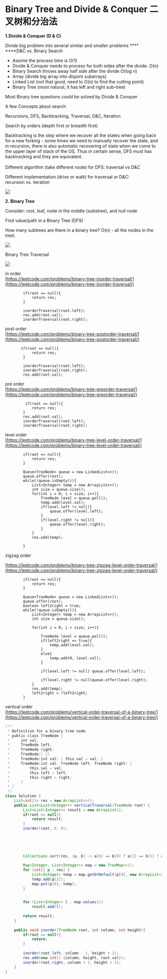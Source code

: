 # Binary Tree and Divide & Conquer 二叉树和分治法

**1.Divide & Conquer (D & C)**

Divide big problem into several similar and smaller problems **** \
****D\&C vs. Binary Search

* Assime the process time is O(1)
* Divide & Conquer needs to process for both sides after the divide. O(n)
* Binary Search throws away half side after the divide O(log n)
* Array (divide big array into disjoint subarrays)
* Linked List (not that good, need to O(n) to find the cutting point)
* Binary Tree (most natural, it has left and right sub-tree)

Most Binary tree questions could be solved by Divide & Conquer

A few Concepts about search

Recursions, DFS, Backtracking, Traversal, D\&C, Iteration

Search by orders (depth first or breadth first)

Backtracking is the step where we recover all the states when going back for a new forking - some times we need to manually recover the state, and in recursion, there is also automatic recovering of state when we come to the upper layer of stack of the OS. Thus in certain sense, DFS must has backtracking and they are equivalent.\
\
Different algorithm (take different route) for DFS: traversal vs D\&C

Different implementation (drive or walk) for traversal or D\&C:\
recursion vs. iteration

![](<../.gitbook/assets/image (3).png>)

**2. Binary Tree**

Consider: root, leaf, node in the middle (substree), and null node

Find value/path in a Binary Tree (DFS)

How many subtrees are there in a binary tree? O(n) - all the nodes in the tree\


![](<../.gitbook/assets/image (5).png>)

Binary Tree Traversal

![](<../.gitbook/assets/image (17).png>)

in order\
[https://leetcode.com/problems/binary-tree-inorder-traversal/](https://leetcode.com/problems/binary-tree-inorder-traversal/)

```
        if(root == null){
            return res;
        }
        
        inorderTraversal(root.left);
        res.add(root.val);
        inorderTraversal(root.right);
```

post order\
[https://leetcode.com/problems/binary-tree-postorder-traversal/](https://leetcode.com/problems/binary-tree-postorder-traversal/)

```
       if(root == null){
            return res;
        }
        
        inorderTraversal(root.left);
        inorderTraversal(root.right);
        res.add(root.val);
```

pre order\
[https://leetcode.com/problems/binary-tree-preorder-traversal/](https://leetcode.com/problems/binary-tree-preorder-traversal/)

```
         if(root == null){
            return res;
        }
        res.add(root.val);
        inorderTraversal(root.left);
        inorderTraversal(root.right);
```

level order\
[https://leetcode.com/problems/binary-tree-level-order-traversal/](https://leetcode.com/problems/binary-tree-level-order-traversal/)

```
        if(root == null){
            return res;
        }
        
        Queue<TreeNode> queue = new LinkedList<>();
        queue.offer(root);
        while(!queue.isEmpty()){
            List<Integer> temp = new ArrayList<>();
            int size = queue.size();
            for(int i = 0; i < size; i++){
                TreeNode level = queue.poll();
                temp.add(level.val);
                if(level.left != null){
                    queue.offer(level.left);
                }
                if(level.right != null){
                    queue.offer(level.right);
                }
            }
            res.add(temp);
            
        }
```

zigzag order

[https://leetcode.com/problems/binary-tree-zigzag-level-order-traversal/](https://leetcode.com/problems/binary-tree-zigzag-level-order-traversal/)

```
        if(root == null){
            return res;
        }
        
        Queue<TreeNode> queue = new LinkedList<>();
        queue.offer(root);
        boolean left2right = true;
        while(!queue.isEmpty()){
            List<Integer> temp = new ArrayList<>();
            int size = queue.size();
            
            for(int i = 0; i < size; i++){
                
                TreeNode level = queue.poll();
                if(left2right == true){
                    temp.add(level.val);
                }
                else{
                    temp.add(0, level.val);
                }
                
                if(level.left != null) queue.offer(level.left);
              
                if(level.right != null)queue.offer(level.right);
            }
            res.add(temp);
            left2right = !left2right;
        }
```

vertical order\
[https://leetcode.com/problems/vertical-order-traversal-of-a-binary-tree/](https://leetcode.com/problems/vertical-order-traversal-of-a-binary-tree/)

```java
/**
 * Definition for a binary tree node.
 * public class TreeNode {
 *     int val;
 *     TreeNode left;
 *     TreeNode right;
 *     TreeNode() {}
 *     TreeNode(int val) { this.val = val; }
 *     TreeNode(int val, TreeNode left, TreeNode right) {
 *         this.val = val;
 *         this.left = left;
 *         this.right = right;
 *     }
 * }
 */
class Solution {
    List<int[]> res = new ArrayList<>();
    public List<List<Integer>> verticalTraversal(TreeNode root) {
        List<List<Integer>> result = new ArrayList();
        if(root == null){
            return result;
        }
        inorder(root, 0, 0);
        
        
        
        
        
        Collections.sort(res, (a, b) -> a[0] == b[0] ? a[1] == b[1] ? a[2] - b[2] : a[1] - b[1] : a[0] - b[0]);

        Map<Integer, List<Integer>> map = new TreeMap<>();
        for (int[] p : res) {
            List<Integer> temp = map.getOrDefault(p[0], new ArrayList<>());
            temp.add(p[2]);
            map.put(p[0], temp);
        }

        
        for (List<Integer> l : map.values())
            result.add(l);
        
        return result;
    }
    
    public void inorder(TreeNode root, int column, int height){
        if(root == null){
            return;
        }
        
        inorder(root.left, column - 1, height + 1);
        res.add(new int[] {column, height, root.val});
        inorder(root.right, column + 1, height + 1);
    }
}
```

